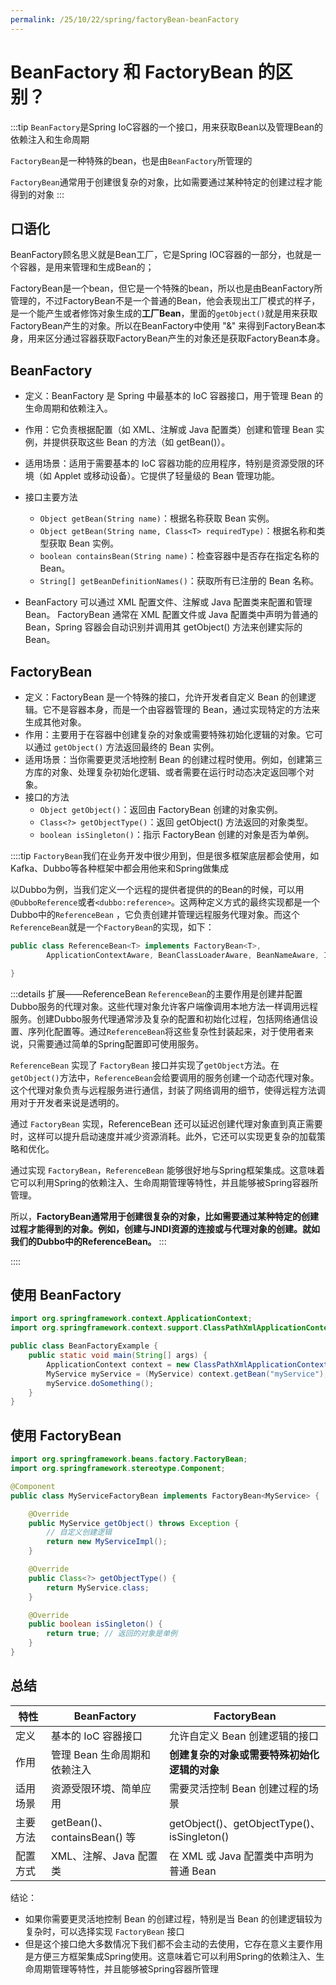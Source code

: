 ```yaml
---
permalink: /25/10/22/spring/factoryBean-beanFactory
---
```


# BeanFactory 和 FactoryBean 的区别？

:::tip
`BeanFactory`是Spring IoC容器的一个接口，用来获取Bean以及管理Bean的依赖注入和生命周期

`FactoryBean`是一种特殊的bean，也是由`BeanFactory`所管理的

`FactoryBean`通常用于创建很复杂的对象，比如需要通过某种特定的创建过程才能得到的对象
:::

## 口语化

BeanFactory顾名思义就是Bean工厂，它是Spring IOC容器的一部分，也就是一个容器，是用来管理和生成Bean的；

FactoryBean是一个bean，但它是一个特殊的bean，所以也是由BeanFactory所管理的，不过FactoryBean不是一个普通的Bean，他会表现出工厂模式的样子，是一个能产生或者修饰对象生成的**工厂Bean**，里面的`getObject()`就是用来获取FactoryBean产生的对象。所以在BeanFactory中使用 "&" 来得到FactoryBean本身，用来区分通过容器获取FactoryBean产生的对象还是获取FactoryBean本身。

## BeanFactory

-   定义：BeanFactory 是 Spring 中最基本的 IoC 容器接口，用于管理 Bean 的生命周期和依赖注入。
-   作用：它负责根据配置（如 XML、注解或 Java 配置类）创建和管理 Bean 实例，并提供获取这些 Bean 的方法（如 getBean()）。

-   适用场景：适用于需要基本的 IoC 容器功能的应用程序，特别是资源受限的环境（如 Applet 或移动设备）。它提供了轻量级的 Bean 管理功能。
-   接口主要方法
    -   `Object getBean(String name)`：根据名称获取 Bean 实例。
    -   `Object getBean(String name, Class<T> requiredType)`：根据名称和类型获取 Bean 实例。
    -   `boolean containsBean(String name)`：检查容器中是否存在指定名称的 Bean。
    -   `String[] getBeanDefinitionNames()`：获取所有已注册的 Bean 名称。
-   BeanFactory
    可以通过 XML 配置文件、注解或 Java 配置类来配置和管理 Bean。
    FactoryBean
    通常在 XML 配置文件或 Java 配置类中声明为普通的 Bean，Spring 容器会自动识别并调用其 getObject() 方法来创建实际的 Bean。

## FactoryBean

-   定义：FactoryBean 是一个特殊的接口，允许开发者自定义 Bean 的创建逻辑。它不是容器本身，而是一个由容器管理的 Bean，通过实现特定的方法来生成其他对象。
-   作用：主要用于在容器中创建复杂的对象或需要特殊初始化逻辑的对象。它可以通过 `getObject()` 方法返回最终的 Bean 实例。
-   适用场景：当你需要更灵活地控制 Bean 的创建过程时使用。例如，创建第三方库的对象、处理复杂初始化逻辑、或者需要在运行时动态决定返回哪个对象。
-   接口的方法
    -   `Object getObject()`：返回由 FactoryBean 创建的对象实例。
    -   `Class<?> getObjectType()`：返回 getObject() 方法返回的对象类型。
    -   `boolean isSingleton()`：指示 FactoryBean 创建的对象是否为单例。

::::tip
`FactoryBean`我们在业务开发中很少用到，但是很多框架底层都会使用，如Kafka、Dubbo等各种框架中都会用他来和Spring做集成

以Dubbo为例，当我们定义一个远程的提供者提供的的Bean的时候，可以用`@DubboReference`或者`<dubbo:reference>`。这两种定义方式的最终实现都是一个Dubbo中的`ReferenceBean` ，它负责创建并管理远程服务代理对象。而这个`ReferenceBean`就是一个`FactoryBean`的实现，如下：

```java
public class ReferenceBean<T> implements FactoryBean<T>,
        ApplicationContextAware, BeanClassLoaderAware, BeanNameAware, InitializingBean, DisposableBean {

}
```

:::details 扩展——ReferenceBean
`ReferenceBean`的主要作用是创建并配置Dubbo服务的代理对象。这些代理对象允许客户端像调用本地方法一样调用远程服务。创建Dubbo服务代理通常涉及复杂的配置和初始化过程，包括网络通信设置、序列化配置等。通过`ReferenceBean`将这些复杂性封装起来，对于使用者来说，只需要通过简单的Spring配置即可使用服务。

`ReferenceBean` 实现了 `FactoryBean` 接口并实现了`getObject`方法。在`getObject()`方法中，`ReferenceBean`会给要调用的服务创建一个动态代理对象。这个代理对象负责与远程服务进行通信，封装了网络调用的细节，使得远程方法调用对于开发者来说是透明的。

通过 `FactoryBean` 实现，ReferenceBean 还可以延迟创建代理对象直到真正需要时，这样可以提升启动速度并减少资源消耗。此外，它还可以实现更复杂的加载策略和优化。

通过实现 `FactoryBean`，`ReferenceBean` 能够很好地与Spring框架集成。这意味着它可以利用Spring的依赖注入、生命周期管理等特性，并且能够被Spring容器所管理。

所以，**FactoryBean通常用于创建很复杂的对象，比如需要通过某种特定的创建过程才能得到的对象。例如，创建与JNDI资源的连接或与代理对象的创建。就如我们的Dubbo中的ReferenceBean。**
:::

::::

## 使用 BeanFactory

```java
import org.springframework.context.ApplicationContext;
import org.springframework.context.support.ClassPathXmlApplicationContext;

public class BeanFactoryExample {
    public static void main(String[] args) {
        ApplicationContext context = new ClassPathXmlApplicationContext("beans.xml");
        MyService myService = (MyService) context.getBean("myService");
        myService.doSomething();
    }
}
```

## 使用 FactoryBean

```java
import org.springframework.beans.factory.FactoryBean;
import org.springframework.stereotype.Component;

@Component
public class MyServiceFactoryBean implements FactoryBean<MyService> {

    @Override
    public MyService getObject() throws Exception {
        // 自定义创建逻辑
        return new MyServiceImpl();
    }

    @Override
    public Class<?> getObjectType() {
        return MyService.class;
    }

    @Override
    public boolean isSingleton() {
        return true; // 返回的对象是单例
    }
}
```

## 总结

| 特性     | BeanFactory                  | FactoryBean                                 |
| -------- | ---------------------------- | ------------------------------------------- |
| 定义     | 基本的 IoC 容器接口          | 允许自定义 Bean 创建逻辑的接口              |
| 作用     | 管理 Bean 生命周期和依赖注入 | **创建复杂的对象或需要特殊初始化逻辑的对象**    |
| 适用场景 | 资源受限环境、简单应用       | 需要灵活控制 Bean 创建过程的场景            |
| 主要方法 | getBean()、containsBean() 等 | getObject()、getObjectType()、isSingleton() |
| 配置方式 | XML、注解、Java 配置类       | 在 XML 或 Java 配置类中声明为普通 Bean      |

结论：

- 如果你需要更灵活地控制 Bean 的创建过程，特别是当 Bean 的创建逻辑较为复杂时，可以选择实现 `FactoryBean` 接口
- 但是这个接口绝大多数情况下我们都不会主动的去使用，它存在意义主要作用是方便三方框架集成Spring使用。这意味着它可以利用Spring的依赖注入、生命周期管理等特性，并且能够被Spring容器所管理
